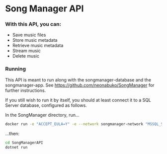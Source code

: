 # Song Manager API

### With this API, you can:
- Save music files
- Store music metadata
- Retrieve music metadata
- Stream music
- Delete music

### Running
This API is meant to run along with the songmanager-database and the songmanager-app. See https://github.com/neonabuko/SongManager for further instructions.

If you still wish to run it by itself, you should at least connect it to a SQL Server database, configured as follows.

In the SongManager directory, run...

```bash
docker run -e "ACCEPT_EULA=Y" -e --network songmanager-network "MSSQL_SA_PASSWORD=Password@123" -p 5432:5432 -v ./songs:/var/opt/mssql/songs -v mssql_server:/var/opt/mssql -d --rm --name mssql mcr.microsoft.com/mssql/server:latest
```

...then:

```bash
cd SongManagerAPI
dotnet run
```